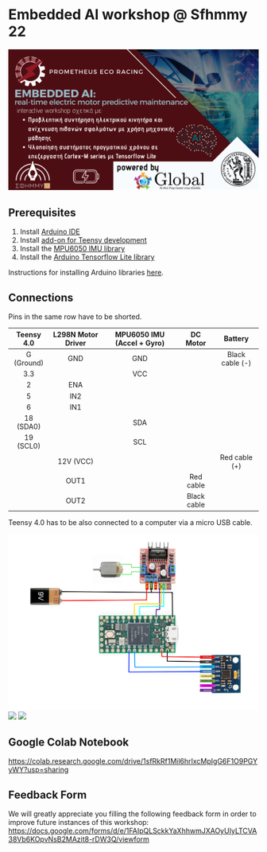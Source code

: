 # Embedded AI workshop @ Sfhmmy 22
![](.imgs/banner_detailed.png)


## Prerequisites
1. Install [Arduino IDE](https://www.arduino.cc/en/software)
2. Install [add-on for Teensy development](https://www.pjrc.com/teensy/td_download.html)
3. Install the [MPU6050 IMU library](https://www.arduino.cc/reference/en/libraries/adafruit-mpu6050/)
4. Install the [Arduino Tensorflow Lite library](https://www.arduino.cc/reference/en/libraries/arduino_tensorflowlite/)

Instructions for installing Arduino libraries [here](https://docs.arduino.cc/software/ide-v1/tutorials/installing-libraries#using-the-library-manager). 

## Connections
Pins in the same row have to be shorted.

|   Teensy 4.0   | L298N Motor Driver | MPU6050 IMU (Accel + Gyro) |   DC Motor   |      Battery    |
| :------------: | :----------------: | :------------------------: | :----------: | :-------------: |
|   G (Ground)   |         GND        |            GND             |              | Black cable (-) |
|       3.3      |                    |            VCC             |              |                 |
|        2       |         ENA        |                            |              |                 |
|        5       |         IN2        |                            |              |                 |
|        6       |         IN1        |                            |              |                 |
|    18 (SDA0)   |                    |            SDA             |              |                 |
|    19 (SCL0)   |                    |            SCL             |              |                 |
|                |      12V (VCC)     |                            |              | Red cable (+)   |
|                |         OUT1       |                            |  Red cable   |                 |
|                |         OUT2       |                            |  Black cable |                 |

Teensy 4.0 has to be also connected to a computer via a micro USB cable.

![](.imgs/sfhmmy_2022_prometheus_connections.png)
![](https://grobotronics.com/images/companies/1/teensy40_pinout1_1024x1024.jpg)
![](https://lastminuteengineers.b-cdn.net/wp-content/uploads/arduino/L298N-Motor-Driver-Module-Pinout.png)


## Google Colab Notebook
https://colab.research.google.com/drive/1sfRkRf1Mil6hrIxcMpIgG6F1O9PGYyWY?usp=sharing

## Feedback Form
We will greatly appreciate you filling the following feedback form in order to improve future instances of this workshop:
https://docs.google.com/forms/d/e/1FAIpQLSckkYaXhhwmJXAOyUIyLTCVA38Vb6KOpvNsB2MAzit8-rDW3Q/viewform
